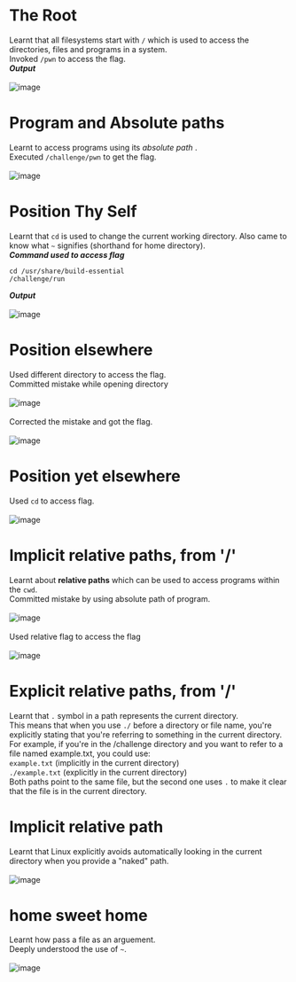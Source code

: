 # The Root <br>
Learnt that all filesystems start with `/` which is used to access the directories, files and programs in a system.<br>
Invoked `/pwn` to access the flag.<br>
***Output***<br><br>
![image](https://github.com/user-attachments/assets/63800a2a-6130-4703-b489-6c15445de506)

# Program and Absolute paths<br>
Learnt to access programs using its *absolute path* .<br>
Executed `/challenge/pwn` to get the flag.<br><br>
![image](https://github.com/user-attachments/assets/ddead165-fa30-4a88-90c8-f6c397ea74ac)

# Position Thy Self<br>
Learnt that `cd` is used to change the current working directory. Also came to know what `~` signifies (shorthand for home directory).<br>
***Command used to access flag***<br>
```
cd /usr/share/build-essential 
/challenge/run
```
***Output***<br><br>
![image](https://github.com/user-attachments/assets/a6ceb5f2-6c45-430c-ad30-67573ad456e2)

# Position elsewhere <br>
Used different directory to access the flag.<br>
Committed mistake while opening directory <br><br>
![image](https://github.com/user-attachments/assets/7f8b27e3-c5e9-454f-ba3a-ae3974519bb4)<br><br>
Corrected the mistake and got the flag.<br><br>
![image](https://github.com/user-attachments/assets/d497ebb2-860d-4dee-96af-32d36052b3a6)

# Position yet elsewhere 
Used `cd` to access flag.<br><br>
![image](https://github.com/user-attachments/assets/694f902e-5f47-4c53-98d3-1f2635554be4)

# Implicit relative paths, from '/'<br>
Learnt about **relative paths** which can be used to access programs within the `cwd`.<br>
Committed mistake by using absolute path of program.<br><br>
![image](https://github.com/user-attachments/assets/6a6590d4-ea92-49a6-a798-4dc7cf4b689c)<br><br>
Used relative flag to access the flag<br><br>
![image](https://github.com/user-attachments/assets/bf3a3e7c-777b-4506-8644-e0f8b0384780)

# Explicit relative paths, from '/'<br>
Learnt that `.` symbol in a path represents the current directory.<br>
This means that when you use `./` before a directory or file name, you're explicitly stating that you're referring to something in the current directory.<br>
For example, if you're in the /challenge directory and you want to refer to a file named example.txt, you could use:<br>
`example.txt` (implicitly in the current directory)<br>
`./example.txt` (explicitly in the current directory)<br>
Both paths point to the same file, but the second one uses `.` to make it clear that the file is in the current directory.

# Implicit relative path 
Learnt that Linux explicitly avoids automatically looking in the current directory when you provide a "naked" path.<br><br>
![image](https://github.com/user-attachments/assets/bad14326-13c8-46e5-a025-a366f104acdb)

# home sweet home
Learnt how pass a file as an arguement.<br>
Deeply understood the use of `~`.<br><br>
![image](https://github.com/user-attachments/assets/65620d30-74ed-4a02-8a1c-3ebb8bdc23ca)
